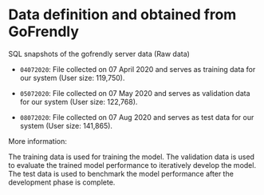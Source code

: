 # Data definition and obtained from GoFrendly

SQL snapshots of the gofrendly server data (Raw data)

- `04072020`: File collected on 07 April 2020 and serves as training data for our system (User size: 119,750).

- `05072020`: File collected on 07 May 2020 and serves as validation data for our system (User size: 122,768).

- `08072020`: File collected on 07 Aug 2020 and serves as test data for our system (User size: 141,865).

More information:

The training data is used for training the model. The validation data is used to evaluate the trained model performance to iteratively develop the model. The test data is used to benchmark the model performance after the development phase is complete.

